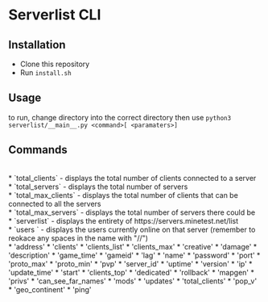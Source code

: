 # Serverlist CLI
## Installation
* Clone this repository
* Run `install.sh`
## Usage
to run, change directory into the correct directory then use `python3 serverlist/__main__.py <command>[ <paramaters>]`
<br />
## Commands
<br />
* `total_clients` - displays the total number of clients connected to a server<br />
* `total_servers` - displays the total number of servers<br />
* `total_max_clients` - displays the total number of clients that can be connected to all the servers<br />
* `total_max_servers` - displays the total number of servers there could be<br />
* `serverlist` - displays the entirety of https://servers.minetest.net/list<br />
* `users <servername>` - displays the users currently online on that server (remember to reokace any spaces in the name with "//")<br />
* 'address' 
* 'clients'
* 'clients_list' 
* 'clients_max'
* 'creative'
* 'damage'
* 'description'
* 'game_time'
* 'gameid'
* 'lag'
* 'name'
* 'password'
* 'port'
* 'proto_max'
* 'proto_min'
* 'pvp'
* 'server_id'
* 'uptime'
* 'version'
* 'ip'
* 'update_time'
* 'start'
* 'clients_top'
* 'dedicated'
* 'rollback'
* 'mapgen'
* 'privs'
* 'can_see_far_names'
* 'mods'
* 'updates'
* 'total_clients'
* 'pop_v'
* 'geo_continent'
* 'ping'
